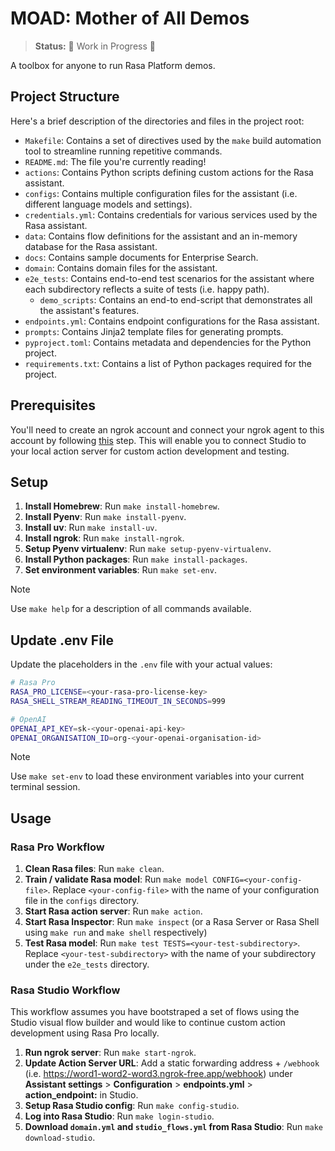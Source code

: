 # MOAD: Mother of All Demos

> **Status:** 🚧 Work in Progress 🚧

A toolbox for anyone to run Rasa Platform demos.

## Project Structure

Here's a brief description of the directories and files in the project root:

- `Makefile`: Contains a set of directives used by the `make` build automation tool to streamline running repetitive commands.
- `README.md`: The file you're currently reading!
- `actions`: Contains Python scripts defining custom actions for the Rasa assistant.
- `configs`: Contains multiple configuration files for the assistant (i.e. different language models and settings).
- `credentials.yml`: Contains credentials for various services used by the Rasa assistant.
- `data`: Contains flow definitions for the assistant and an in-memory database for the Rasa assistant.
- `docs`: Contains sample documents for Enterprise Search.
- `domain`: Contains domain files for the assistant.
- `e2e_tests`: Contains end-to-end test scenarios for the assistant where each subdirectory reflects a suite of tests (i.e. happy path).
    - `demo_scripts`: Contains an end-to end-script that demonstrates all the assistant's features.
- `endpoints.yml`: Contains endpoint configurations for the Rasa assistant.
- `prompts`: Contains Jinja2 template files for generating prompts.
- `pyproject.toml`: Contains metadata and dependencies for the Python project.
- `requirements.txt`: Contains a list of Python packages required for the project.

## Prerequisites

You'll need to create an ngrok account and connect your ngrok agent to this account by following [this](https://ngrok.com/docs/getting-started/#step-2-connect-your-account) step. This will enable you to connect Studio to your local action server for custom action development and testing.

## Setup

1. **Install Homebrew**: Run `make install-homebrew`.
2. **Install Pyenv**: Run `make install-pyenv`.
3. **Install uv**: Run `make install-uv`.
4. **Install ngrok**: Run `make install-ngrok`.
5. **Setup Pyenv virtualenv**: Run `make setup-pyenv-virtualenv`.
6. **Install Python packages**: Run `make install-packages`.
7. **Set environment variables**: Run `make set-env`.

> [!NOTE]
> Use `make help` for a description of all commands available.

## Update .env File

Update the placeholders in the `.env` file with your actual values:

```bash
# Rasa Pro
RASA_PRO_LICENSE=<your-rasa-pro-license-key>
RASA_SHELL_STREAM_READING_TIMEOUT_IN_SECONDS=999

# OpenAI
OPENAI_API_KEY=sk-<your-openai-api-key>
OPENAI_ORGANISATION_ID=org-<your-openai-organisation-id>
```
> [!NOTE]
> Use `make set-env` to load these environment variables into your current terminal session.

## Usage

### Rasa Pro Workflow

1. **Clean Rasa files**: Run `make clean`.
2. **Train / validate Rasa model**: Run `make model CONFIG=<your-config-file>`. Replace `<your-config-file>` with the name of your configuration file in the `configs` directory.
3. **Start Rasa action server**: Run `make action`.
4. **Start Rasa Inspector**: Run `make inspect` (or a Rasa Server or Rasa Shell using `make run` and `make shell` respectively)
5. **Test Rasa model**: Run `make test TESTS=<your-test-subdirectory>`. Replace `<your-test-subdirectory>` with the name of your subdirectory under the `e2e_tests` directory.

### Rasa Studio Workflow

This workflow assumes you have bootstraped a set of flows using the Studio visual flow builder and would like to continue custom action development using Rasa Pro locally.

1. **Run ngrok server**: Run `make start-ngrok`.
2. **Update Action Server URL**: Add a static forwarding address + `/webhook` (i.e. https://word1-word2-word3.ngrok-free.app/webhook) under **Assistant settings** > **Configuration** > **endpoints.yml** > **action_endpoint:** in Studio.
2. **Setup Rasa Studio config**: Run `make config-studio`.
3. **Log into Rasa Studio**: Run `make login-studio`.
4. **Download `domain.yml` and `studio_flows.yml` from Rasa Studio**: Run `make download-studio`.
